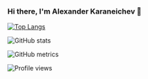 ### Hi there, I'm Alexander Karaneichev 👋

[![Top Langs](https://github-readme-stats.vercel.app/api/top-langs/?username=rythm-net)](https://github.com/anuraghazra/github-readme-stats)

![GitHub stats](https://github-readme-stats.vercel.app/api?username=rythm-net&show_icons=true)  

![GitHub metrics](https://metrics.lecoq.io/rythm-net)  

![Profile views](https://gpvc.arturio.dev/rythm-net)  
